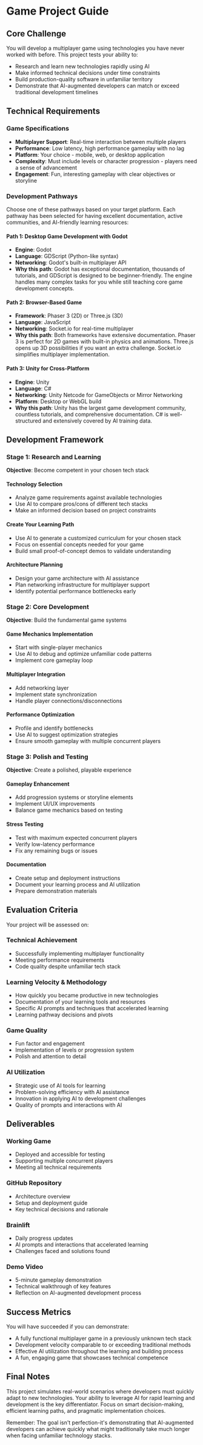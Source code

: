 # Game Project Guide

## Core Challenge

You will develop a multiplayer game using technologies you have never worked with before. This project tests your ability to:

- Research and learn new technologies rapidly using AI
- Make informed technical decisions under time constraints
- Build production-quality software in unfamiliar territory
- Demonstrate that AI-augmented developers can match or exceed traditional development timelines

## Technical Requirements

### Game Specifications

- **Multiplayer Support**: Real-time interaction between multiple players
- **Performance**: Low latency, high performance gameplay with no lag
- **Platform**: Your choice - mobile, web, or desktop application
- **Complexity**: Must include levels or character progression - players need a sense of advancement
- **Engagement**: Fun, interesting gameplay with clear objectives or storyline

### Development Pathways

Choose one of these pathways based on your target platform. Each pathway has been selected for having excellent documentation, active communities, and AI-friendly learning resources:

#### Path 1: Desktop Game Development with Godot

- **Engine**: Godot
- **Language**: GDScript (Python-like syntax)
- **Networking**: Godot's built-in multiplayer API
- **Why this path**: Godot has exceptional documentation, thousands of tutorials, and GDScript is designed to be beginner-friendly. The engine handles many complex tasks for you while still teaching core game development concepts.

#### Path 2: Browser-Based Game

- **Framework**: Phaser 3 (2D) or Three.js (3D)
- **Language**: JavaScript
- **Networking**: Socket.io for real-time multiplayer
- **Why this path**: Both frameworks have extensive documentation. Phaser 3 is perfect for 2D games with built-in physics and animations. Three.js opens up 3D possibilities if you want an extra challenge. Socket.io simplifies multiplayer implementation.

#### Path 3: Unity for Cross-Platform

- **Engine**: Unity
- **Language**: C#
- **Networking**: Unity Netcode for GameObjects or Mirror Networking
- **Platform**: Desktop or WebGL build
- **Why this path**: Unity has the largest game development community, countless tutorials, and comprehensive documentation. C# is well-structured and extensively covered by AI training data.

## Development Framework

### Stage 1: Research and Learning

**Objective**: Become competent in your chosen tech stack

#### Technology Selection

- Analyze game requirements against available technologies
- Use AI to compare pros/cons of different tech stacks
- Make an informed decision based on project constraints

#### Create Your Learning Path

- Use AI to generate a customized curriculum for your chosen stack
- Focus on essential concepts needed for your game
- Build small proof-of-concept demos to validate understanding

#### Architecture Planning

- Design your game architecture with AI assistance
- Plan networking infrastructure for multiplayer support
- Identify potential performance bottlenecks early

### Stage 2: Core Development

**Objective**: Build the fundamental game systems

#### Game Mechanics Implementation

- Start with single-player mechanics
- Use AI to debug and optimize unfamiliar code patterns
- Implement core gameplay loop

#### Multiplayer Integration

- Add networking layer
- Implement state synchronization
- Handle player connections/disconnections

#### Performance Optimization

- Profile and identify bottlenecks
- Use AI to suggest optimization strategies
- Ensure smooth gameplay with multiple concurrent players

### Stage 3: Polish and Testing

**Objective**: Create a polished, playable experience

#### Gameplay Enhancement

- Add progression systems or storyline elements
- Implement UI/UX improvements
- Balance game mechanics based on testing

#### Stress Testing

- Test with maximum expected concurrent players
- Verify low-latency performance
- Fix any remaining bugs or issues

#### Documentation

- Create setup and deployment instructions
- Document your learning process and AI utilization
- Prepare demonstration materials

## Evaluation Criteria

Your project will be assessed on:

### Technical Achievement

- Successfully implementing multiplayer functionality
- Meeting performance requirements
- Code quality despite unfamiliar tech stack

### Learning Velocity & Methodology

- How quickly you became productive in new technologies
- Documentation of your learning tools and resources
- Specific AI prompts and techniques that accelerated learning
- Learning pathway decisions and pivots

### Game Quality

- Fun factor and engagement
- Implementation of levels or progression system
- Polish and attention to detail

### AI Utilization

- Strategic use of AI tools for learning
- Problem-solving efficiency with AI assistance
- Innovation in applying AI to development challenges
- Quality of prompts and interactions with AI

## Deliverables

### Working Game

- Deployed and accessible for testing
- Supporting multiple concurrent players
- Meeting all technical requirements

### GitHub Repository

- Architecture overview
- Setup and deployment guide
- Key technical decisions and rationale

### Brainlift

- Daily progress updates
- AI prompts and interactions that accelerated learning
- Challenges faced and solutions found

### Demo Video

- 5-minute gameplay demonstration
- Technical walkthrough of key features
- Reflection on AI-augmented development process

## Success Metrics

You will have succeeded if you can demonstrate:

- A fully functional multiplayer game in a previously unknown tech stack
- Development velocity comparable to or exceeding traditional methods
- Effective AI utilization throughout the learning and building process
- A fun, engaging game that showcases technical competence

## Final Notes

This project simulates real-world scenarios where developers must quickly adapt to new technologies. Your ability to leverage AI for rapid learning and development is the key differentiator. Focus on smart decision-making, efficient learning paths, and pragmatic implementation choices.

Remember: The goal isn't perfection-it's demonstrating that AI-augmented developers can achieve quickly what might traditionally take much longer when facing unfamiliar technology stacks.
